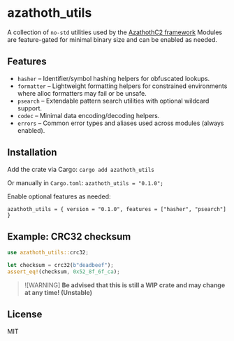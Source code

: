 # azathoth_utils

A collection of `no-std` utilities used by the [AzathothC2 framework](https://github.com/AzathothC2/)
Modules are feature-gated for minimal binary size and can be enabled as needed.

## Features

* `hasher` – Identifier/symbol hashing helpers for obfuscated lookups.
* `formatter` – Lightweight formatting helpers for constrained environments where alloc formatters may fail or be unsafe.
* `psearch` – Extendable pattern search utilities with optional wildcard support.
* `codec` – Minimal data encoding/decoding helpers.
* `errors` – Common error types and aliases used across modules (always enabled).

## Installation

Add the crate via Cargo:
```cargo add azathoth_utils```

Or manually in `Cargo.toml`: ```azathoth_utils = "0.1.0";```

Enable optional features as needed:
```
azathoth_utils = { version = "0.1.0", features = ["hasher", "psearch"] }
```

## Example: CRC32 checksum

```rust
use azathoth_utils::crc32;

let checksum = crc32(b"deadbeef");
assert_eq!(checksum, 0x52_8f_6f_ca);
```

>![WARNING]
> **Be advised that this is still a WIP crate and may change at any time! (Unstable)**

## License
MIT
